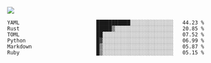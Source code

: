 ![](https://github-profile-summary-cards.vercel.app/api/cards/profile-details?username=igtm&theme=dracula)
<!--START_SECTION:waka-->

```text
YAML                         ███████████░░░░░░░░░░░░░░   44.23 %
Rust                         █████▒░░░░░░░░░░░░░░░░░░░   20.85 %
TOML                         ██░░░░░░░░░░░░░░░░░░░░░░░   07.52 %
Python                       █▓░░░░░░░░░░░░░░░░░░░░░░░   06.99 %
Markdown                     █▒░░░░░░░░░░░░░░░░░░░░░░░   05.87 %
Ruby                         █▒░░░░░░░░░░░░░░░░░░░░░░░   05.15 %
```

<!--END_SECTION:waka-->
